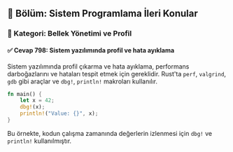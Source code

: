 ## 📘 Bölüm: Sistem Programlama İleri Konular  
### 🔹 Kategori: Bellek Yönetimi ve Profil  
#### ✅ Cevap 798: Sistem yazılımında profil ve hata ayıklama

Sistem yazılımında profil çıkarma ve hata ayıklama, performans darboğazlarını ve hataları tespit etmek için gereklidir. Rust'ta `perf`, `valgrind`, `gdb` gibi araçlar ve `dbg!`, `println!` makroları kullanılır.

```rust
fn main() {
    let x = 42;
    dbg!(x);
    println!("Value: {}", x);
}
```
Bu örnekte, kodun çalışma zamanında değerlerin izlenmesi için `dbg!` ve `println!` kullanılmıştır.
